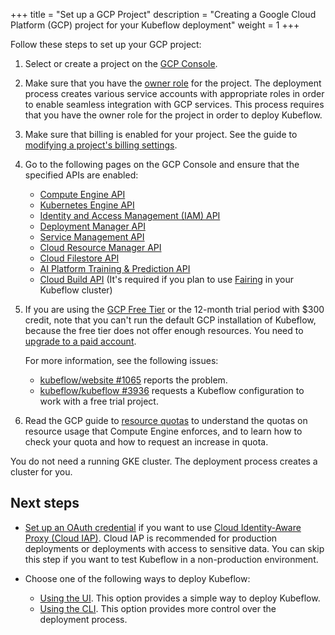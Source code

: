 +++
title = "Set up a GCP Project"
description = "Creating a Google Cloud Platform (GCP) project for your Kubeflow deployment"
weight = 1
+++

Follow these steps to set up your GCP project:

1. Select or create a project on the 
  [GCP Console](https://console.cloud.google.com/cloud-resource-manager).


1. Make sure that you have the 
  [owner role](https://cloud.google.com/iam/docs/understanding-roles#primitive_role_definitions)
  for the project.
  The deployment process creates various service accounts with
  appropriate roles in order to enable seamless integration with
  GCP services. This process requires that you have the 
  owner role for the project in order to deploy Kubeflow.

1. Make sure that billing is enabled for your project. See the guide to
  [modifying a project's billing 
  settings](https://cloud.google.com/billing/docs/how-to/modify-project).

1. Go to the following pages on the GCP Console and ensure that the 
  specified APIs are enabled:

    * [Compute Engine API](https://console.cloud.google.com/apis/library/compute.googleapis.com)
    * [Kubernetes Engine API](https://console.cloud.google.com/apis/library/container.googleapis.com)
    * [Identity and Access Management (IAM) API](https://console.cloud.google.com/apis/library/iam.googleapis.com)
    * [Deployment Manager API](https://console.cloud.google.com/apis/library/deploymentmanager.googleapis.com)
    * [Service Management API](https://console.cloud.google.com/apis/api/servicemanagement.googleapis.com)
    * [Cloud Resource Manager API](https://console.developers.google.com/apis/library/cloudresourcemanager.googleapis.com)
    * [Cloud Filestore API](https://console.developers.google.com/apis/library/file.googleapis.com)
    * [AI Platform Training & Prediction API](https://console.developers.google.com/apis/library/ml.googleapis.com)
    * [Cloud Build API](https://console.cloud.google.com/apis/library/cloudbuild.googleapis.com) (It's required if you plan to use [Fairing](https://www.kubeflow.org/docs/fairing/) in your Kubeflow cluster)

1. If you are using the 
  [GCP Free Tier](https://cloud.google.com/free/docs/gcp-free-tier) or the
  12-month trial period with $300 credit, note that you can't run the default
  GCP installation of Kubeflow, because the free tier does not offer enough
  resources. You need to 
  [upgrade to a paid account](https://cloud.google.com/free/docs/gcp-free-tier#how-to-upgrade).
  
    For more information, see the following issues: 

    * [kubeflow/website #1065](https://github.com/kubeflow/website/issues/1065)
      reports the problem.
    * [kubeflow/kubeflow #3936](https://github.com/kubeflow/kubeflow/issues/3936)
      requests a Kubeflow configuration to work with a free trial project.

1. Read the GCP guide to [resource quotas](https://cloud.google.com/compute/quotas)
  to understand the quotas on resource usage that Compute Engine enforces, and 
  to learn how to check your quota and how to request an increase in quota.

You do not need a running GKE cluster. The deployment process creates a
cluster for you.

## Next steps

* [Set up an OAuth credential](/docs/gke/deploy/oauth-setup) if you want to use 
  [Cloud Identity-Aware Proxy (Cloud IAP)](https://cloud.google.com/iap/docs/).
  Cloud IAP is recommended for production deployments or deployments with access 
  to sensitive data. You can skip this step if you want to test Kubeflow
  in a non-production environment.
* Choose one of the following ways to deploy Kubeflow:

  * [Using the UI](/docs/gke/deploy/deploy-ui). This option provides a simple
    way to deploy Kubeflow.
  * [Using the CLI](/docs/gke/deploy/deploy-cli). This option provides more
    control over the deployment process.

